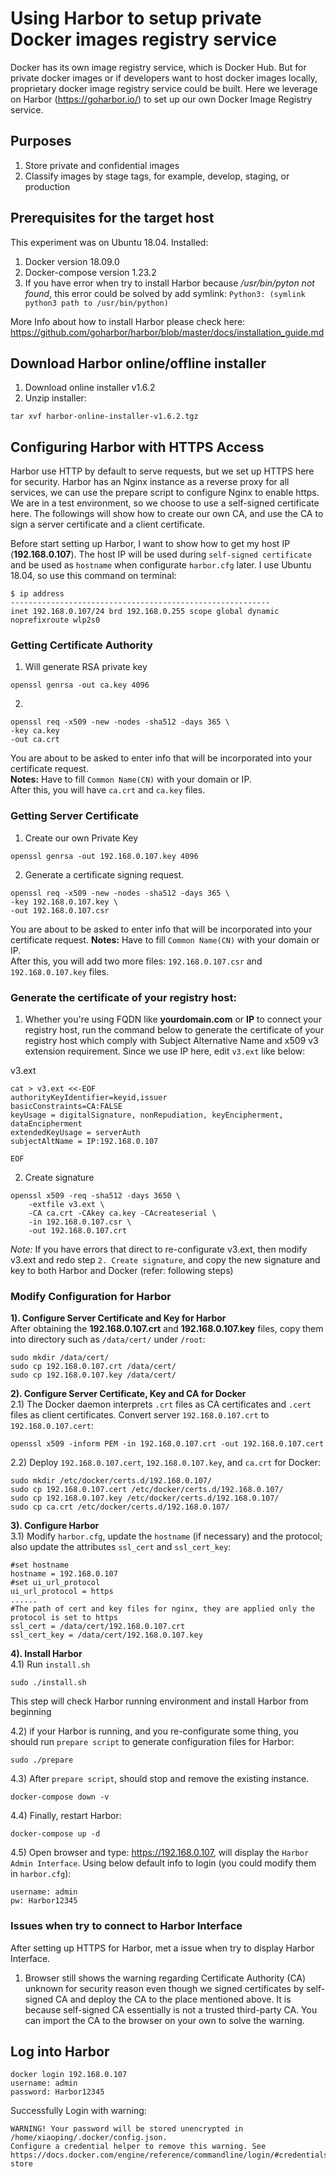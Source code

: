 # Using Harbor to setup private Docker images registry service
Docker has its own image registry service, which is Docker Hub. But for private docker images or if developers want to host docker images locally, proprietary docker image registry service could be built. Here we leverage on Harbor (https://goharbor.io/) to set up our own Docker Image Registry service.
## Purposes
1. Store private and confidential images
2. Classify images by stage tags, for example, develop, staging, or production
## Prerequisites for the target host
This experiment was on Ubuntu 18.04. Installed:
1. Docker version 18.09.0
2. Docker-compose version 1.23.2
3. If you have error when try to install Harbor because _/usr/bin/pyton not found_, this error could be solved by add symlink: `Python3: (symlink python3 path to /usr/bin/python)`

More Info about how to install Harbor please check here: https://github.com/goharbor/harbor/blob/master/docs/installation_guide.md

## Download Harbor online/offline installer
1. Download online installer v1.6.2
2. Unzip installer: 
```
tar xvf harbor-online-installer-v1.6.2.tgz
```  

## Configuring Harbor with HTTPS Access
Harbor use HTTP by default to serve requests, but we set up HTTPS here for security. Harbor has an Nginx instance as a reverse proxy for all services, we can use the prepare script to configure Nginx to enable https.
We are in a test environment, so we choose to use a self-signed certificate here. The followings will show how to create our own CA, and use the CA to sign a server certificate and a client certificate.<br/>

Before start setting up Harbor, I want to show how to get my host IP (**192.168.0.107**). The host IP will be used during `self-signed certificate` and be used as `hostname` when configurate `harbor.cfg` later. I use Ubuntu 18.04, so use this command on terminal:
```
$ ip address
----------------------------------------------------------
inet 192.168.0.107/24 brd 192.168.0.255 scope global dynamic noprefixroute wlp2s0

```

### Getting Certificate Authority
1. Will generate RSA private key
```
openssl genrsa -out ca.key 4096
``` 
2. 
```
openssl req -x509 -new -nodes -sha512 -days 365 \
-key ca.key 
-out ca.crt
``` 
You are about to be asked to enter info that will be incorporated into your certificate request.<br/> **Notes:** Have to fill `Common Name(CN)` with your domain or IP. <br/>
After this, you will have `ca.crt` and `ca.key` files.

### Getting Server Certificate
1. Create our own Private Key
```
openssl genrsa -out 192.168.0.107.key 4096
``` 

2. Generate a certificate signing request.
```
openssl req -x509 -new -nodes -sha512 -days 365 \
-key 192.168.0.107.key \ 
-out 192.168.0.107.csr
```  
You are about to be asked to enter info that will be incorporated into your certificate request. **Notes:** Have to fill `Common Name(CN)` with your domain or IP. <br/>
After this, you will add two more files: `192.168.0.107.csr` and `192.168.0.107.key` files.

### Generate the certificate of your registry host:
1. Whether you're using FQDN like **yourdomain.com** or **IP** to connect your registry host, run the command below to generate the certificate of your registry host which comply with Subject Alternative Name and x509 v3 extension requirement. Since we use IP here, edit `v3.ext` like below: <br/>

v3.ext
```
cat > v3.ext <<-EOF
authorityKeyIdentifier=keyid,issuer
basicConstraints=CA:FALSE
keyUsage = digitalSignature, nonRepudiation, keyEncipherment, dataEncipherment
extendedKeyUsage = serverAuth 
subjectAltName = IP:192.168.0.107

EOF
``` 

2. Create signature
```
openssl x509 -req -sha512 -days 3650 \
    -extfile v3.ext \
    -CA ca.crt -CAkey ca.key -CAcreateserial \
    -in 192.168.0.107.csr \
    -out 192.168.0.107.crt
``` 
_Note:_ If you have errors that direct to re-configurate v3.ext, then modify v3.ext and redo step `2. Create signature`, and copy the new signature and key to both Harbor and Docker (refer: following steps)  

### Modify Configuration for Harbor
**1). Configure Server Certificate and Key for Harbor** <br/>
After obtaining the **192.168.0.107.crt** and **192.168.0.107.key** files, copy them into directory such as `/data/cert/` under `/root`:
```
sudo mkdir /data/cert/
sudo cp 192.168.0.107.crt /data/cert/
sudo cp 192.168.0.107.key /data/cert/
```
**2). Configure Server Certificate, Key and CA for Docker** <br/>
2.1) The Docker daemon interprets `.crt` files as CA certificates and `.cert` files as client certificates. Convert server `192.168.0.107.crt` to `192.168.0.107.cert`:
```
openssl x509 -inform PEM -in 192.168.0.107.crt -out 192.168.0.107.cert
```
2.2) Deploy `192.168.0.107.cert`, `192.168.0.107.key`, and `ca.crt` for Docker:
```
sudo mkdir /etc/docker/certs.d/192.168.0.107/
sudo cp 192.168.0.107.cert /etc/docker/certs.d/192.168.0.107/
sudo cp 192.168.0.107.key /etc/docker/certs.d/192.168.0.107/
sudo cp ca.crt /etc/docker/certs.d/192.168.0.107/
```

**3). Configure Harbor** <br/>
3.1) Modify `harbor.cfg`, update the `hostname` (if necessary) and the protocol; also update the attributes `ssl_cert` and `ssl_cert_key`:
```
#set hostname
hostname = 192.168.0.107
#set ui_url_protocol
ui_url_protocol = https 
......
#The path of cert and key files for nginx, they are applied only the protocol is set to https 
ssl_cert = /data/cert/192.168.0.107.crt
ssl_cert_key = /data/cert/192.168.0.107.key
```
**4). Install Harbor** <br/>
4.1) Run `install.sh`
```
sudo ./install.sh
```
This step will check Harbor running environment and install Harbor from beginning <br/>

4.2) if your Harbor is running, and you re-configurate some thing, you should run `prepare script` to generate configuration files for Harbor:
```
sudo ./prepare
```
4.3) After `prepare script`, should stop and remove the existing instance.
```
docker-compose down -v
```
4.4) Finally, restart Harbor:
```
docker-compose up -d
```
4.5) Open browser and type: https://192.168.0.107, will display the `Harbor Admin Interface`. Using below default info to login (you could modify them in `harbor.cfg`):
```
username: admin
pw: Harbor12345
```

### Issues when try to connect to Harbor Interface
After setting up HTTPS for Harbor, met a issue when try to display Harbor Interface.

1. Browser still shows the warning regarding Certificate Authority (CA) unknown for security reason even though we signed certificates by self-signed CA and deploy the CA to the place mentioned above. It is because self-signed CA essentially is not a trusted third-party CA. You can import the CA to the browser on your own to solve the warning.

## Log into Harbor
```
docker login 192.168.0.107
username: admin
password: Harbor12345
```
Successfully Login with warning:
```
WARNING! Your password will be stored unencrypted in /home/xiaoping/.docker/config.json.
Configure a credential helper to remove this warning. See
https://docs.docker.com/engine/reference/commandline/login/#credentials-store

```
